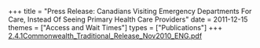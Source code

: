 +++
title = "Press Release: Canadians Visiting Emergency Departments For Care, Instead Of Seeing Primary Health Care Providers"
date = 2011-12-15
themes = ["Access and Wait Times"]
types = ["Publications"]
+++
[2.4.1Commonwealth\_Traditional\_Release\_Nov2010\_ENG.pdf](/files/2.4.1Commonwealth_Traditional_Release_Nov2010_ENG.pdf)
